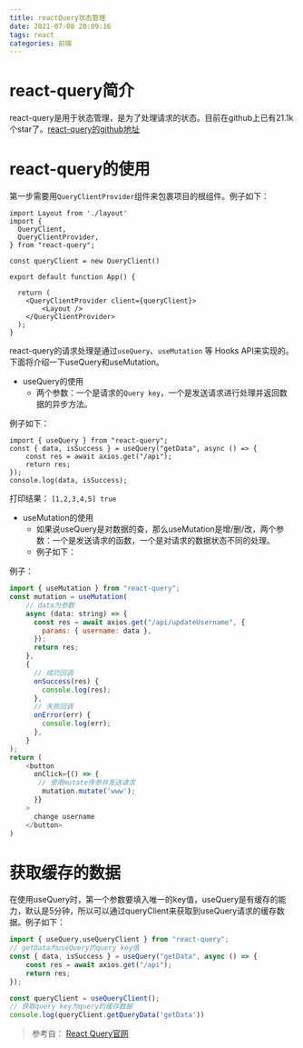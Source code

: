 ```yaml
---
title: reactQuery状态管理
date: 2021-07-08 20:09:16
tags: react
categories: 前端
---
```

<script type="text/javascript" src="/js/bai.js"></script>

# react-query简介
react-query是用于状态管理，是为了处理请求的状态。目前在github上已有21.1k个star了。[react-query的github地址](https://github.com/tannerlinsley/react-query)

# react-query的使用
第一步需要用`QueryClientProvider`组件来包裹项目的根组件。例子如下：
<!--more-->
```
import Layout from './layout'
import {
  QueryClient,
  QueryClientProvider,
} from "react-query";

const queryClient = new QueryClient()

export default function App() {

  return (
    <QueryClientProvider client={queryClient}>
        <Layout />
    </QueryClientProvider>
  );
}
```
react-query的请求处理是通过`useQuery`、`useMutation` 等 Hooks API来实现的。下面将介绍一下useQuery和useMutation。  
- useQuery的使用
    - 两个参数：一个是请求的`Query key`，一个是发送请求进行处理并返回数据的异步方法。  

例子如下：
```
import { useQuery } from "react-query";
const { data, isSuccess } = useQuery("getData", async () => {
    const res = await axios.get("/api");
    return res;
});
console.log(data, isSuccess);
```
打印结果： `[1,2,3,4,5] true`

- useMutation的使用
    - 如果说useQuery是对数据的查，那么useMutation是增/删/改，两个参数：一个是发送请求的函数，一个是对请求的数据状态不同的处理。
    - 例子如下：  

例子：
```js
import { useMutation } from "react-query";
const mutation = useMutation(
    // data为参数
    async (data: string) => {
      const res = await axios.get("/api/updateUsername", {
        params: { username: data },
      });
      return res;
    },
    {
      // 成功回调
      onSuccess(res) {
        console.log(res);
      },
      // 失败回调
      onError(err) {
        console.log(err);
      },
    }
);
return (
    <button
      onClick={() => {
       // 使用mutate传参并发送请求
        mutation.mutate('www');
      }}
    >
      change username
    </button>
)
```

# 获取缓存的数据
在使用useQuery时，第一个参数要填入唯一的key值，useQuery是有缓存的能力，默认是5分钟，所以可以通过queryClient来获取到useQuery请求的缓存数据。例子如下：

```js
import { useQuery,useQueryClient } from "react-query";
// getData为useQuery的query key值
const { data, isSuccess } = useQuery("getData", async () => {
    const res = await axios.get("/api");
    return res;
});

const queryClient = useQueryClient();
// 获取query key为query的缓存数据
console.log(queryClient.getQueryData('getData'))
```

> 参考自： [React Query官网](https://react-query.tanstack.com/overview)